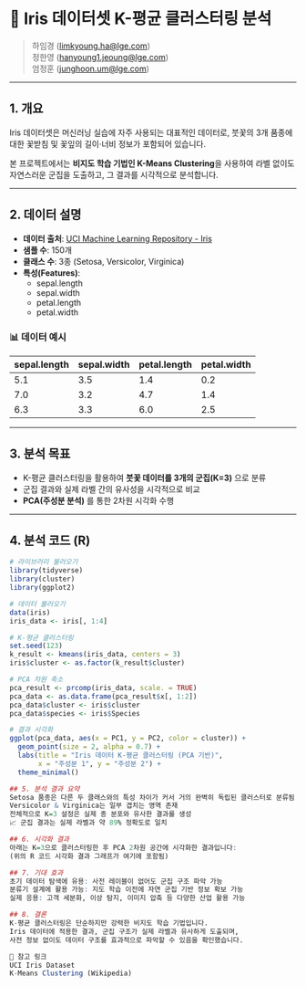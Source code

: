 # 🌸 Iris 데이터셋 K-평균 클러스터링 분석

> 하임경 (limkyoung.ha@lge.com)  
> 정한영 (hanyoung1.jeoung@lge.com)  
> 엄정훈 (junghoon.um@lge.com)

---

## 1. 개요

Iris 데이터셋은 머신러닝 실습에 자주 사용되는 대표적인 데이터로, 붓꽃의 3개 품종에 대한 꽃받침 및 꽃잎의 길이·너비 정보가 포함되어 있습니다.

본 프로젝트에서는 **비지도 학습 기법인 K-Means Clustering**을 사용하여 라벨 없이도 자연스러운 군집을 도출하고, 그 결과를 시각적으로 분석합니다.

---

## 2. 데이터 설명

- **데이터 출처**: [UCI Machine Learning Repository - Iris](https://archive.ics.uci.edu/ml/datasets/iris)
- **샘플 수**: 150개
- **클래스 수**: 3종 (Setosa, Versicolor, Virginica)
- **특성(Features)**:
  - sepal.length
  - sepal.width
  - petal.length
  - petal.width

### 📊 데이터 예시

| sepal.length | sepal.width | petal.length | petal.width |
|--------------|-------------|--------------|-------------|
| 5.1          | 3.5         | 1.4          | 0.2         |
| 7.0          | 3.2         | 4.7          | 1.4         |
| 6.3          | 3.3         | 6.0          | 2.5         |

---

## 3. 분석 목표

- K-평균 클러스터링을 활용하여 **붓꽃 데이터를 3개의 군집(K=3)** 으로 분류
- 군집 결과와 실제 라벨 간의 유사성을 시각적으로 비교
- **PCA(주성분 분석)** 를 통한 2차원 시각화 수행

---

## 4. 분석 코드 (R)

```r
# 라이브러리 불러오기
library(tidyverse)
library(cluster)
library(ggplot2)

# 데이터 불러오기
data(iris)
iris_data <- iris[, 1:4]

# K-평균 클러스터링
set.seed(123)
k_result <- kmeans(iris_data, centers = 3)
iris$cluster <- as.factor(k_result$cluster)

# PCA 차원 축소
pca_result <- prcomp(iris_data, scale. = TRUE)
pca_data <- as.data.frame(pca_result$x[, 1:2])
pca_data$cluster <- iris$cluster
pca_data$species <- iris$Species

# 결과 시각화
ggplot(pca_data, aes(x = PC1, y = PC2, color = cluster)) +
  geom_point(size = 2, alpha = 0.7) +
  labs(title = "Iris 데이터 K-평균 클러스터링 (PCA 기반)",
       x = "주성분 1", y = "주성분 2") +
  theme_minimal()

## 5. 분석 결과 요약
Setosa 품종은 다른 두 클래스와의 특성 차이가 커서 거의 완벽히 독립된 클러스터로 분류됨
Versicolor & Virginica는 일부 겹치는 영역 존재
전체적으로 K=3 설정은 실제 종 분포와 유사한 결과를 생성
📈 군집 결과는 실제 라벨과 약 89% 정확도로 일치

## 6. 시각화 결과
아래는 K=3으로 클러스터링한 후 PCA 2차원 공간에 시각화한 결과입니다:
(위의 R 코드 시각화 결과 그래프가 여기에 포함됨)

## 7. 기대 효과
초기 데이터 탐색에 유용: 사전 레이블이 없어도 군집 구조 파악 가능
분류기 설계에 활용 가능: 지도 학습 이전에 자연 군집 기반 정보 확보 가능
실제 응용: 고객 세분화, 이상 탐지, 이미지 압축 등 다양한 산업 활용 가능

## 8. 결론
K-평균 클러스터링은 단순하지만 강력한 비지도 학습 기법입니다.
Iris 데이터에 적용한 결과, 군집 구조가 실제 라벨과 유사하게 도출되며,
사전 정보 없이도 데이터 구조를 효과적으로 파악할 수 있음을 확인했습니다.

🔗 참고 링크
UCI Iris Dataset
K-Means Clustering (Wikipedia)
